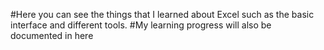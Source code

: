 #Here you can see the things that I learned about Excel such as the basic interface and different tools.
#My learning progress will also be documented in here
